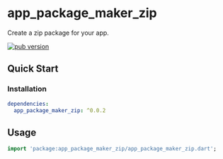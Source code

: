 # app_package_maker_zip

Create a zip package for your app.

[![pub version][pub-image]][pub-url]

[pub-image]: https://img.shields.io/pub/v/app_package_maker_zip.svg
[pub-url]: https://pub.dev/packages/app_package_maker_zip

## Quick Start

### Installation

```yaml
dependencies:
  app_package_maker_zip: ^0.0.2
```

## Usage

```dart
import 'package:app_package_maker_zip/app_package_maker_zip.dart';
```

